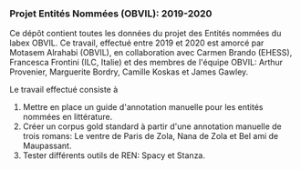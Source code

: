 ### Projet Entités Nommées (OBVIL): 2019-2020
Ce dépôt contient toutes les données du projet des Entités nommées du labex OBVIL.
Ce travail, effectué entre 2019 et 2020 est amorcé par Motasem Alrahabi (OBVIL), en collaboration avec Carmen Brando (EHESS), Francesca Frontini (ILC, Italie) et des membres de l'équipe OBVIL: Arthur Provenier, Marguerite Bordry, Camille Koskas et James Gawley.

Le travail effectué consiste à 
1. Mettre en place un guide d'annotation manuelle pour les entités nommées en littérature.
2. Créer un corpus gold standard à partir d'une annotation manuelle de trois romans: Le ventre de Paris de Zola, Nana de Zola et Bel ami de Maupassant.
3. Tester différents outils de REN: Spacy et Stanza.

